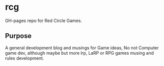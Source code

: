# rcg
GH-pages repo for Red Circle Games.

## Purpose
A general development blog and musings for Game ideas, No not Computer game dev, although maybe but more lrp, LaRP or RPG games musing and rules development.
